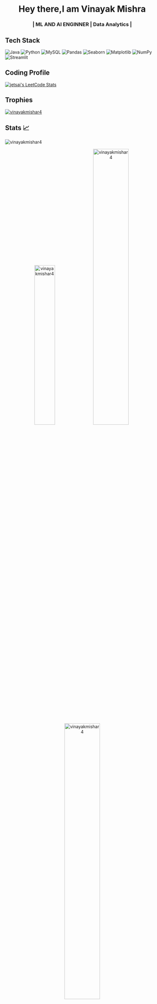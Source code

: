 <h1 align="center">Hey there,I am Vinayak Mishra</h1>
<h3 align="center">| ML AND AI ENGINNER | Data Analytics |</h3>

## Tech Stack
![Java](https://img.shields.io/badge/Java-ED8B00?style=for-the-badge&logo=java&logoColor=white)
![Python](https://img.shields.io/badge/Python-3776AB?style=for-the-badge&logo=python&logoColor=white)
![MySQL](https://img.shields.io/badge/MySQL-4479A1?style=for-the-badge&logo=mysql&logoColor=white)
![Pandas](https://img.shields.io/badge/Pandas-150458?style=for-the-badge&logo=pandas&logoColor=white)
![Seaborn](https://img.shields.io/badge/Seaborn-3776AB?style=for-the-badge&logo=seaborn&logoColor=white)
![Matplotlib](https://img.shields.io/badge/Matplotlib-000000?style=for-the-badge&logo=matplotlib&logoColor=white)
![NumPy](https://img.shields.io/badge/NumPy-013243?style=for-the-badge&logo=numpy&logoColor=white)
![Streamlit](https://img.shields.io/badge/Streamlit-FF4B4B?style=for-the-badge&logo=streamlit&logoColor=white)

## Coding Profile 

[![jetsai's LeetCode Stats](https://leetcode-stats.vercel.app/api?username=vmaugust24&theme=Dark&width=600)](https://leetcode.com/u/vmaugust24/)

## Trophies 

<p align="left"> <a href="https://github.com/ryo-ma/github-profile-trophy"><img src="https://github-profile-trophy.vercel.app/?username=vinayakmishar4" alt="vinayakmishar4" /></a> </p>

## Stats 📈
<p > <img align="center" src="https://komarev.com/ghpvc/?username=vinayakmishar4&label=Profile%20views&color=0e75b6&style=flat" alt="vinayakmishar4" /> </p>
<p align="center"> <img width="36.5%" src="https://github-readme-stats.vercel.app/api/top-langs?username=vinayakmishar4&show_icons=true&theme=great-gatsby&title_color=ffffff&text_color=ffffff&locale=en&layout=compact&hide_border=true" alt="vinayakmishar4" />
<img width="48%" src="https://github-readme-stats.vercel.app/api?username=vinayakmishar4&show_icons=true&theme=vision-friendly-dark&hide_border=true&locale=en&hide_border=true" alt="vinayakmishar4" />
<img width="48%" src="https://github-readme-streak-stats.herokuapp.com/?user=vinayakmishar4&theme=highcontrast&hide_border=true" alt="vinayakmishar4" /> </p>

## Lets Connect 🤝

[![skills](https://skillicons.dev/icons?i=linkedin)](https://www.linkedin.com/in/vinayak-mishra-93003b1b3/)

[![skills](https://skillicons.dev/icons?i=github)](https://github.com/vinayakmishar4)

[![skills](https://skillicons.dev/icons?i=instagram)](https://www.instagram.com/vinayak_mishra4/)




